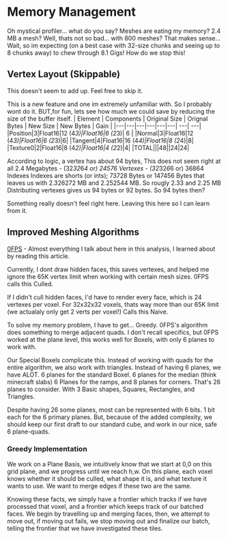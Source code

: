 # Memory Management
Oh mystical profiler... what do you say? Meshes are eating my memory? 2.4 MB a mesh? Well, thats not so bad... with 800 meshes? That makes sense... Wait, so im expecting (on a best case with 32-size chunks and seeing up to 8 chunks away) to chew through 8.1 Gigs!
How do we stop this!

## Vertex Layout (Skippable)
This doesn't seem to add up. Feel free to skip it.

This is a new feature and one im extremely unfamiliar with. So I probably wont do it. BUT,for fun, lets see how much we could save by reducing the size of the buffer itself.
| Element | Components  | Original Size | Orignal Bytes | New Size |  New Bytes | Gain |
|---|---|---|---|---|---|  ---| ---|
|Position|3|Float16|12 (4*3)|Float16|6 (2*3)| 6 |
|Normal|3|Float16|12 (4*3)|Float16|6 (2*3)|6|
|Tangent|4|Float16|16 (4*4)|Float16|8 (2*4)|8|
|Texture0|2|Float16|8 (4*2)|Float16|4 (2*2)|4|
|TOTAL|||48||24|24|

According to logic, a vertex has about 94 bytes, This does not seem right at all
2.4 Megabytes - (32*32*6*4 or) 24576 Vertexes - (32*32*6*6 or) 36864 Indexes
Indexes are shorts (or ints); 73728 Bytes or 147456 Bytes
that leaves us with 2.326272 MB and 2.252544 MB. So rougly 2.33 and 2.25 MB
Distributing vertexes gives us 94 bytes or 92 bytes. So 94 bytes then?

Something really doesn't feel right here. Leaving this here so I can learn from it.
## Improved Meshing Algorithms
[0FPS](https://0fps.net/2012/06/30/meshing-in-a-minecraft-game/) - Almost everything I talk about here in this analysis, I learned about by reading this article.

Currently, I dont draw hidden faces, this saves vertexes, and helped me ignore the 65K vertex limit when working with certain mesh sizes. 0FPS calls this Culled.

If I didn't cull hidden faces, I'd have to render every face, which is 24 vertexes per voxel. For 32x32x32 voxels, thats way more than our 65K limit (we actualaly only get 2 verts per voxel!) Calls this Naive.

To solve my memory problem, I have to get... Greedy. 0FPS's algorithm does something to merge adjacent quads. I don't recall specifics, but 0FPS worked at the plane level, this works well for Boxels, with only 6 planes to work with.

Our Special Boxels complicate this.
Instead of working with quads for the entire algorithm, we also work with triangles.
Instead of having 6 planes, we have ALOT. 
6 planes for the standard Boxel. 6 planes for the median (think minecraft slabs)
6 Planes for the ramps, and 8 planes for corners. That's 26 planes to consider. With 3 Basic shapes, Squares, Rectangles, and Triangles.

Despite having 26 some planes, most can be represented with 6 bits. 1 bit each for the 6 primary planes. But, because of the added complexity, we should keep our first draft to our standard cube, and work in our nice, safe 6 plane-quads.

### Greedy Implementation
We work on a Plane Basis, we intuitively know that we start at 0,0 on this grid plane, and we progress until we reach h,w. On this plane, each voxel knows whether it should be culled, what shape it is, and what texture it wants to use. We want to merge edges if these two are the same.

Knowing these facts, we simply have a frontier which tracks if we have processed that voxel, and a frontier which keeps track of our batched faces.
We begin by travelling up and merging faces, then, we attempt to move out, if moving out fails, we stop moving out and finalize our batch, telling the frontier that we have investigated these tiles.
